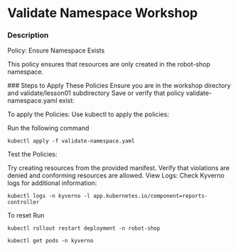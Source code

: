 # Validate Namespace Workshop

### Description
Policy: Ensure Namespace Exists

This policy ensures that resources are only created in the robot-shop namespace.

### Steps to Apply These Policies
Ensure you are in the workshop directory and validate/lesson01 subdirectory
Save or verify that policy validate-namespace.yaml exist: 

To apply the Policies: Use kubectl to apply the policies:

Run the following command
```
kubectl apply -f validate-namespace.yaml

```

Test the Policies:

Try creating resources from the provided manifest.
Verify that violations are denied and conforming resources are allowed.
View Logs: Check Kyverno logs for additional information:

```
kubectl logs -n kyverno -l app.kubernetes.io/component=reports-controller
```

To reset
Run

```
kubectl rollout restart deployment -n robot-shop
```

```
kubectl get pods -n kyverno
```